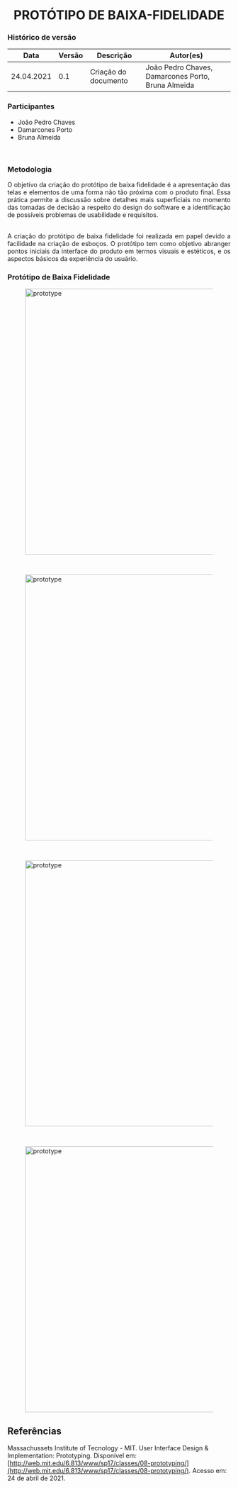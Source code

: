# <center> PROTÓTIPO DE BAIXA-FIDELIDADE

### Histórico de versão

|Data | Versão | Descrição | Autor(es)|
| -- | -- | -- | -- |
| 24.04.2021 | 0.1 | Criação do documento | João Pedro Chaves, Damarcones Porto, Bruna Almeida |

### Participantes

* João Pedro Chaves
* Damarcones Porto
* Bruna Almeida
<br>

### Metodologia

<div align="justify">O objetivo da criação do protótipo de baixa fidelidade é a apresentação das telas e elementos de uma forma não tão próxima com o produto final. Essa prática permite a discussão sobre detalhes mais superficiais no momento das tomadas de decisão a respeito do design do software e a identificação de possíveis problemas de usabilidade e requisitos.
<br><br>

A criação do protótipo de baixa fidelidade foi realizada em papel devido a facilidade na criação de esboços. O protótipo tem como objetivo abranger pontos iniciais da interface do produto em termos visuais e estéticos, e os aspectos básicos da experiência do usuário.
</div>

### Protótipo de Baixa Fidelidade

<figure>
  <img src="../../imagens/prototipo/prototipo-baixa-1.png" alt="prototype" style="width:900px;height:600px;"/>
</figure>

<br>

<figure>
  <img src="../../imagens/prototipo/prototipo-baixa-2.png" alt="prototype" style="width:900px;height:600px;"/>
</figure>

<br>

<figure>
  <img src="../../imagens/prototipo/prototipo-baixa-3.png" alt="prototype" style="width:900px;height:600px;"/>
</figure>

<br>

<figure>
  <img src="../../imagens/prototipo/prototipo-baixa-4.png" alt="prototype" style="width:900px;height:600px;"/>
</figure>



## Referências
Massachussets Institute of Tecnology - MIT. User Interface Design & Implementation: Prototyping. Disponível em: [http://web.mit.edu/6.813/www/sp17/classes/08-prototyping/](http://web.mit.edu/6.813/www/sp17/classes/08-prototyping/). Acesso em: 24 de abril de 2021.